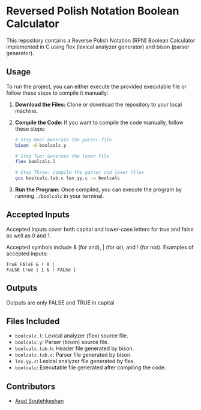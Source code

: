 # Reversed Polish Notation Boolean Calculator

This repository contains a Reverse Polish Notation (RPN) Boolean Calculator implemented in C using flex (lexical analyzer generator) and bison (parser generator).

## Usage

To run the project, you can either execute the provided executable file or follow these steps to compile it manually:

1. **Download the Files:**
   Clone or download the repository to your local machine.

2. **Compile the Code:**
   If you want to compile the code manually, follow these steps:

   ```bash
   # Step One: Generate the parser file
   bison -d boolcalc.y

   # Step Two: Generate the lexer file
   flex boolcalc.l

   # Step Three: Compile the parser and lexer files
   gcc boolcalc.tab.c lex.yy.c -o boolcalc
   ```

3. **Run the Program:**
   Once compiled, you can execute the program by running `./boolcalc` in your terminal.

## Accepted Inputs
   Accepted Inputs cover both capital and lower-case letters for true and false as well as 0 and 1.  
   
   Accepted symbols include & (for and), | (for or), and ! (for not).
   Examples of accepted inputs:
   ```
   TruE FAlsE & ! 0 |
   FaLSE true | 1 & ! FALSe |
   ```

## Outputs
   Outputs are only FALSE and TRUE in capital

## Files Included

- `boolcalc.l`: Lexical analyzer (flex) source file.
- `boolcalc.y`: Parser (bison) source file.
- `boolcalc.tab.h`: Header file generated by bison.
- `boolcalc.tab.c`: Parser file generated by bison.
- `lex.yy.c`: Lexical analyzer file generated by flex.
- `boolcalc`: Executable file generated after compiling the code.

## Contributors

- [Arad Soutehkeshan](https://github.com/Gonzaleski)
